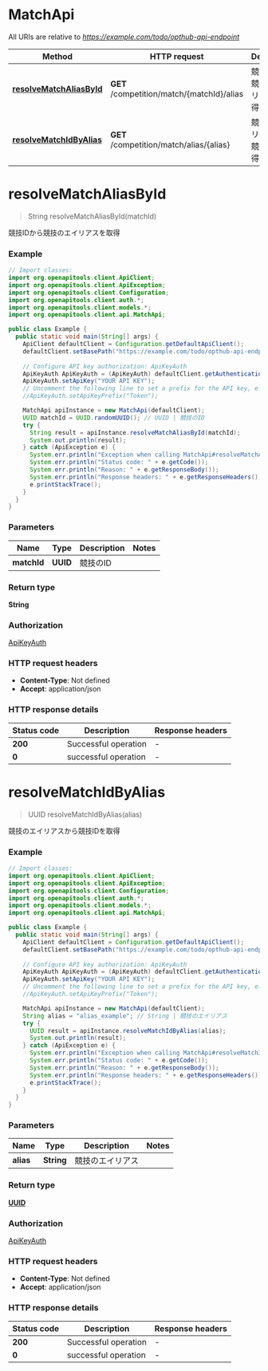 # MatchApi

All URIs are relative to *https://example.com/todo/opthub-api-endpoint*

| Method | HTTP request | Description |
|------------- | ------------- | -------------|
| [**resolveMatchAliasById**](MatchApi.md#resolveMatchAliasById) | **GET** /competition/match/{matchId}/alias | 競技IDから競技のエイリアスを取得 |
| [**resolveMatchIdByAlias**](MatchApi.md#resolveMatchIdByAlias) | **GET** /competition/match/alias/{alias} | 競技のエイリアスから競技IDを取得 |


<a id="resolveMatchAliasById"></a>
# **resolveMatchAliasById**
> String resolveMatchAliasById(matchId)

競技IDから競技のエイリアスを取得

### Example
```java
// Import classes:
import org.openapitools.client.ApiClient;
import org.openapitools.client.ApiException;
import org.openapitools.client.Configuration;
import org.openapitools.client.auth.*;
import org.openapitools.client.models.*;
import org.openapitools.client.api.MatchApi;

public class Example {
  public static void main(String[] args) {
    ApiClient defaultClient = Configuration.getDefaultApiClient();
    defaultClient.setBasePath("https://example.com/todo/opthub-api-endpoint");
    
    // Configure API key authorization: ApiKeyAuth
    ApiKeyAuth ApiKeyAuth = (ApiKeyAuth) defaultClient.getAuthentication("ApiKeyAuth");
    ApiKeyAuth.setApiKey("YOUR API KEY");
    // Uncomment the following line to set a prefix for the API key, e.g. "Token" (defaults to null)
    //ApiKeyAuth.setApiKeyPrefix("Token");

    MatchApi apiInstance = new MatchApi(defaultClient);
    UUID matchId = UUID.randomUUID(); // UUID | 競技のID
    try {
      String result = apiInstance.resolveMatchAliasById(matchId);
      System.out.println(result);
    } catch (ApiException e) {
      System.err.println("Exception when calling MatchApi#resolveMatchAliasById");
      System.err.println("Status code: " + e.getCode());
      System.err.println("Reason: " + e.getResponseBody());
      System.err.println("Response headers: " + e.getResponseHeaders());
      e.printStackTrace();
    }
  }
}
```

### Parameters

| Name | Type | Description  | Notes |
|------------- | ------------- | ------------- | -------------|
| **matchId** | **UUID**| 競技のID | |

### Return type

**String**

### Authorization

[ApiKeyAuth](../README.md#ApiKeyAuth)

### HTTP request headers

 - **Content-Type**: Not defined
 - **Accept**: application/json

### HTTP response details
| Status code | Description | Response headers |
|-------------|-------------|------------------|
| **200** | Successful operation |  -  |
| **0** | successful operation |  -  |

<a id="resolveMatchIdByAlias"></a>
# **resolveMatchIdByAlias**
> UUID resolveMatchIdByAlias(alias)

競技のエイリアスから競技IDを取得

### Example
```java
// Import classes:
import org.openapitools.client.ApiClient;
import org.openapitools.client.ApiException;
import org.openapitools.client.Configuration;
import org.openapitools.client.auth.*;
import org.openapitools.client.models.*;
import org.openapitools.client.api.MatchApi;

public class Example {
  public static void main(String[] args) {
    ApiClient defaultClient = Configuration.getDefaultApiClient();
    defaultClient.setBasePath("https://example.com/todo/opthub-api-endpoint");
    
    // Configure API key authorization: ApiKeyAuth
    ApiKeyAuth ApiKeyAuth = (ApiKeyAuth) defaultClient.getAuthentication("ApiKeyAuth");
    ApiKeyAuth.setApiKey("YOUR API KEY");
    // Uncomment the following line to set a prefix for the API key, e.g. "Token" (defaults to null)
    //ApiKeyAuth.setApiKeyPrefix("Token");

    MatchApi apiInstance = new MatchApi(defaultClient);
    String alias = "alias_example"; // String | 競技のエイリアス
    try {
      UUID result = apiInstance.resolveMatchIdByAlias(alias);
      System.out.println(result);
    } catch (ApiException e) {
      System.err.println("Exception when calling MatchApi#resolveMatchIdByAlias");
      System.err.println("Status code: " + e.getCode());
      System.err.println("Reason: " + e.getResponseBody());
      System.err.println("Response headers: " + e.getResponseHeaders());
      e.printStackTrace();
    }
  }
}
```

### Parameters

| Name | Type | Description  | Notes |
|------------- | ------------- | ------------- | -------------|
| **alias** | **String**| 競技のエイリアス | |

### Return type

[**UUID**](UUID.md)

### Authorization

[ApiKeyAuth](../README.md#ApiKeyAuth)

### HTTP request headers

 - **Content-Type**: Not defined
 - **Accept**: application/json

### HTTP response details
| Status code | Description | Response headers |
|-------------|-------------|------------------|
| **200** | Successful operation |  -  |
| **0** | successful operation |  -  |

